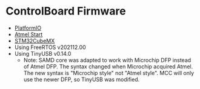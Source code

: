 # ControlBoard Firmware

- [PlatformIO](https://platformio.org/)
- [Atmel Start](https://start.atmel.com/)
- [STM32CubeMX](https://www.st.com/en/development-tools/stm32cubemx.html)
- Using FreeRTOS v202112.00
- Using TinyUSB v0.14.0
    - Note: SAMD core was adapted to work with Microchip DFP instead of Atmel DFP. The syntax changed  when Microchip acquired Atmel. The new syntax is "Microchip style" not "Atmel style". MCC will only use the newer DFP, so TinyUSB was modified.

<!--
TODO: Improve this page!
    - Describe process of using generator projects
    - Describe project organization for both targets
-->
